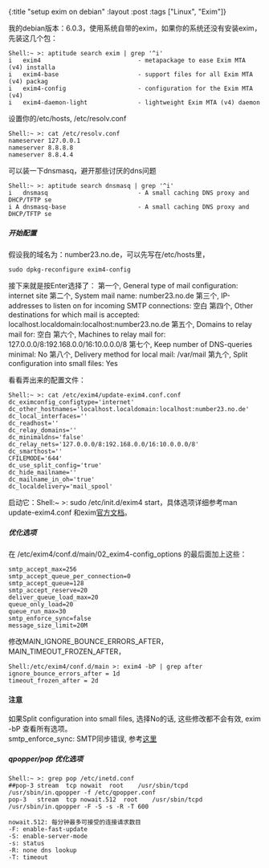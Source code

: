 {:title "setup exim on debian"
 :layout :post
 :tags  ["Linux", "Exim"]}

我的debian版本：6.0.3，使用系统自带的exim，如果你的系统还没有安装exim，先装这几个包：
```
Shell:~ >: aptitude search exim | grep '^i'
i   exim4                           - metapackage to ease Exim MTA (v4) installa
i   exim4-base                      - support files for all Exim MTA (v4) packag
i   exim4-config                    - configuration for the Exim MTA (v4)
i   exim4-daemon-light              - lightweight Exim MTA (v4) daemon
```
设置你的/etc/hosts, /etc/resolv.conf
```
Shell:~ >: cat /etc/resolv.conf
nameserver 127.0.0.1
nameserver 8.8.8.8
nameserver 8.8.4.4
```
可以装一下dnsmasq，避开那些讨厌的dns问题
```
Shell:~ >: aptitude search dnsmasq | grep '^i'
i   dnsmasq                         - A small caching DNS proxy and DHCP/TFTP se
i A dnsmasq-base                    - A small caching DNS proxy and DHCP/TFTP se
```
##### 开始配置
假设我的域名为：number23.no.de，可以先写在/etc/hosts里，
<!--more-->
```
sudo dpkg-reconfigure exim4-config
```
接下来就是按Enter选择了：
    第一个, General type of mail configuration: internet site
    第二个, System mail name: number23.no.de
    第三个, IP-addresses to listen on for incoming SMTP connections: 空白
    第四个, Other destinations for which mail is accepted: localhost.localdomain:localhost:number23.no.de
    第五个, Domains to relay mail for: 空白
    第六个, Machines to relay mail for: 127.0.0.0/8:192.168.0.0/16:10.0.0.0/8
    第七个, Keep number of DNS-queries minimal: No
    第八个, Delivery method for local mail: /var/mail
    第九个, Split configuration into small files: Yes

看看弄出来的配置文件：
```
Shell:~ >: cat /etc/exim4/update-exim4.conf.conf
dc_eximconfig_configtype='internet'
dc_other_hostnames='localhost.localdomain:localhost:number23.no.de'
dc_local_interfaces=''
dc_readhost=''
dc_relay_domains=''
dc_minimaldns='false'
dc_relay_nets='127.0.0.0/8:192.168.0.0/16:10.0.0.0/8'
dc_smarthost=''
CFILEMODE='644'
dc_use_split_config='true'
dc_hide_mailname=''
dc_mailname_in_oh='true'
dc_localdelivery='mail_spool'
```
启动它：Shell:~ >: sudo /etc/init.d/exim4 start，具体选项详细参考man update-exim4.conf 和exim[官方文档](http://www.exim.org/exim-html-current/doc/html/spec_html/index.html)。

##### 优化选项
在 /etc/exim4/conf.d/main/02_exim4-config_options 的最后面加上这些：
```
smtp_accept_max=256
smtp_accept_queue_per_connection=0
smtp_accept_queue=128
smtp_accept_reserve=20
deliver_queue_load_max=20
queue_only_load=20
queue_run_max=30
smtp_enforce_sync=false
message_size_limit=20M
```
修改MAIN_IGNORE_BOUNCE_ERRORS_AFTER， MAIN_TIMEOUT_FROZEN_AFTER，
```
Shell:/etc/exim4/conf.d/main >: exim4 -bP | grep after
ignore_bounce_errors_after = 1d
timeout_frozen_after = 2d
```

#### 注意
如果Split configuration into small files, 选择No的话, 这些修改都不会有效, exim -bP 查看所有选项。  
smtp_enforce_sync: SMTP同步错误, 参考[这里](http://usneitn.blogspot.com/2009/02/smtp-protocol-synchronization-error.html)

##### qpopper/pop 优化选项
```
Shell:~ >: grep pop /etc/inetd.conf
##pop-3	stream	tcp	nowait	root	/usr/sbin/tcpd	/usr/sbin/in.qpopper -f /etc/qpopper.conf
pop-3	stream	tcp	nowait.512	root	/usr/sbin/tcpd	/usr/sbin/in.qpopper -F -S -s -R -T 600
```

    nowait.512: 每分钟最多可接受的连接请求数目
    -F: enable-fast-update
    -S: enable-server-mode
    -s: status
    -R: none dns lookup
    -T: timeout
